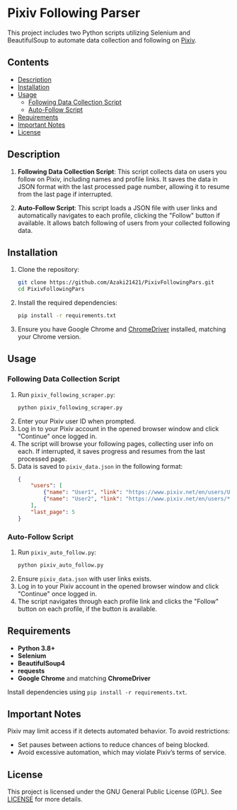 # Pixiv Following Parser

This project includes two Python scripts utilizing Selenium and BeautifulSoup to automate data collection and following on [Pixiv](https://www.pixiv.net).

## Contents

- [Description](#description)
- [Installation](#installation)
- [Usage](#usage)
  - [Following Data Collection Script](#following-data-collection-script)
  - [Auto-Follow Script](#auto-follow-script)
- [Requirements](#requirements)
- [Important Notes](#important-notes)
- [License](#license)

## Description

1. **Following Data Collection Script**:
   This script collects data on users you follow on Pixiv, including names and profile links. It saves the data in JSON format with the last processed page number, allowing it to resume from the last page if interrupted.

2. **Auto-Follow Script**:
   This script loads a JSON file with user links and automatically navigates to each profile, clicking the "Follow" button if available. It allows batch following of users from your collected following data.

## Installation

1. Clone the repository:
    ```bash
    git clone https://github.com/Azaki21421/PixivFollowingPars.git
    cd PixivFollowingPars
    ```

2. Install the required dependencies:
    ```bash
    pip install -r requirements.txt
    ```

3. Ensure you have Google Chrome and [ChromeDriver](https://chromedriver.chromium.org/downloads) installed, matching your Chrome version.

## Usage

### Following Data Collection Script

1. Run `pixiv_following_scraper.py`:
    ```bash
    python pixiv_following_scraper.py
    ```
2. Enter your Pixiv user ID when prompted.
3. Log in to your Pixiv account in the opened browser window and click "Continue" once logged in.
4. The script will browse your following pages, collecting user info on each. If interrupted, it saves progress and resumes from the last processed page.
5. Data is saved to `pixiv_data.json` in the following format:
    ```json
    {
        "users": [
            {"name": "User1", "link": "https://www.pixiv.net/en/users/User_id"},
            {"name": "User2", "link": "https://www.pixiv.net/en/users/*some number*"}
        ],
        "last_page": 5
    }
    ```

### Auto-Follow Script

1. Run `pixiv_auto_follow.py`:
    ```bash
    python pixiv_auto_follow.py
    ```
2. Ensure `pixiv_data.json` with user links exists.
3. Log in to your Pixiv account in the opened browser window and click "Continue" once logged in.
4. The script navigates through each profile link and clicks the "Follow" button on each profile, if the button is available.

## Requirements

- **Python 3.8+**
- **Selenium**
- **BeautifulSoup4**
- **requests**
- **Google Chrome** and matching **ChromeDriver**

Install dependencies using `pip install -r requirements.txt`.

## Important Notes

Pixiv may limit access if it detects automated behavior. To avoid restrictions:
- Set pauses between actions to reduce chances of being blocked.
- Avoid excessive automation, which may violate Pixiv’s terms of service.

## License

This project is licensed under the GNU General Public License (GPL). See [LICENSE](LICENSE) for more details.
